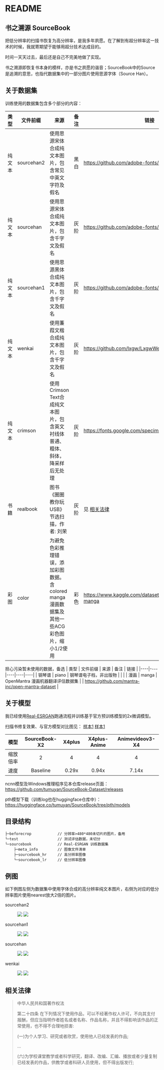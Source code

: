 # README
## 书之溯源 SourceBook
把低分辨率的扫描书恢复为高分辨率，是我多年夙愿。在了解到有超分辨率这一技术的时候，我就寄期望于能够用超分技术达成目的。

时间一天天过去，最后还是自己不完美地做了实现。

书之溯源即恢复书本身的模样，亦是书之夙愿的谐音；SourceBook中的Source是追溯的意思，也指代数据集中的一部分图片使用思源字体（Source Han）。


## 关于数据集
训练使用的数据集包含多个部分的内容：

| 类型 | 文件前缀 | 来源 | 备注 | 链接 |
|----|----|----|----|----|
| 纯文本  |  sourcehan2  | 使用思源宋体合成纯文本图片，包含常见中英文字符及假名  | 黑白 | https://github.com/adobe-fonts/source-han-serif   |
| 纯文本  |  sourcehan  | 使用思源宋体合成纯文本图片，包含千字文及假名  |  灰阶  |   https://github.com/adobe-fonts/source-han-serif |
| 纯文本  |  sourcehan1  | 使用思源黑体合成纯文本图片，包含千字文及假名  |  灰阶  |   https://github.com/adobe-fonts/source-han-sans|
| 纯文本  | wenkai  |  使用蒹葭文楷合成纯文本图片，包含千字文及假名  |  灰阶  | https://github.com/lxgw/LxgwWenKai   |
| 纯文本  | crimson |  使用Crimson Text合成纯文本图片，包含英文衬线体普通、粗体、斜体，降采样后无处理  |  灰阶  | https://fonts.google.com/specimen/Crimson+Text  |
|  书籍  |  realbook  |  图书《圈圈教你玩USB》节选扫描，作者: 刘荣  | 灰阶 |  见 [相关法律](#相关法律)  |
|  彩图  |  color  |  为避免色彩推理错误，添加彩图数据。含colored manga 漫画数据集及其他一些ACG彩色图片，缩小1/2使用  | 彩色 |  https://www.kaggle.com/datasets/ultraamvking/colored-manga  |


担心污染暂未使用的数据，备选
| 类型 | 文件前缀 | 来源 | 备注 | 链接 |
|----|----|----|----|----|
|  钢琴谱  |  piano  |  钢琴谱电子档，非出版物  |    |   |
|  漫画  |  manga  |  OpenMantra 漫画机器翻译评估数据集  |    |  https://github.com/mantra-inc/open-mantra-dataset  |


## 关于模型
我已经使用[Real-ESRGAN](https://github.com/xinntao/Real-ESRGAN/)跑通流程并训练基于官方预训练模型的2x微调模型。

扫描书修复效果、与官方模型对比图见： [样本1](https://imgsli.com/MTg0OTQ5) [样本1](https://imgsli.com/MTg0OTUy)

| 模型 | SourceBook-X2 | X4plus | X4plus-Anime   | Animevideov3-X4 |
|:--:|:-------------:|:------------:|:-----------:|:---------------:|
| 缩放倍率 | 2            | 4        | 4       | 4           |
| 速度 | Baseline            | 0.29x        | 0.94x       | 7.14x           |

ncnn模型及Windows推理程序见本仓库release页面：https://github.com/tumuyan/SourceBook-Dataset/releases  

pth模型下载（训练log也在huggingface仓库中）：https://huggingface.co/tumuyan/SourceBook/tree/pth/models  

## 目录结构
```
├─beforecrop            // 分辨率>480*480未切片的图片，备用
└─test                  // 测试评估数据，未切分
└─sourcebook            // Real-ESRGAN 训练数据集
    ├─meta_info         // 图像文件清单
    ├─sourcebook_hr     // 高分辨率图像
    └─sourcebook_lr     // 低分辨率图像
```

## 例图
如下例图左侧为数据集中使用字体合成的高分辨率纯文本图片，右侧为对应的低分辨率图片使用nearest放大2倍的图片。

sourcehan2
<figure class="half">
    <img src="./sourcebook/sourcebook_hr/sourcehan2_2.jpg">
    <img src="./src/sourcehan2_2.jpg">
</figure>

sourcehan1
<figure class="half">
    <img src="./sourcebook/sourcebook_hr/sourcehan1_1.jpg">
    <img src="./src/sourcehan1_1.jpg">
</figure>

sourcehan
<figure class="half">
    <img src="./sourcebook/sourcebook_hr/sourcehan_1.jpg">
    <img src="./src/sourcehan_1.jpg">
</figure>


wenkai
<figure class="half">
    <img src="./sourcebook/sourcebook_hr/wenkai_1.jpg">
    <img src="./src/wenkai_1.jpg">
</figure>


## 相关法律
> 中华人民共和国著作权法
>
> 第二十四条 在下列情况下使用作品，可以不经著作权人许可，不向其支付报酬，但应当指明作者姓名或者名称、作品名称，并且不得影响该作品的正常使用，也不得不合理地损害:
>
> (一)为个人学习、研究或者欣赏，使用他人已经发表的作品;
>
> ...
>
> (六)为学校课堂教学或者科学研究，翻译、改编、汇编、播放或者少量复制已经发表的作品，供教学或者科研人员使用，但不得出版发行;

